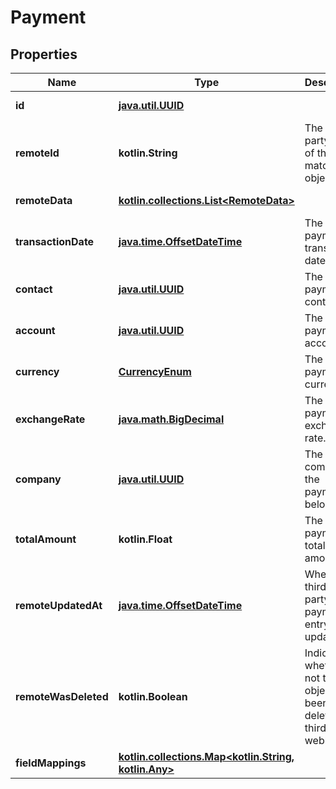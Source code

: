
# Payment

## Properties
Name | Type | Description | Notes
------------ | ------------- | ------------- | -------------
**id** | [**java.util.UUID**](java.util.UUID.md) |  |  [optional] [readonly]
**remoteId** | **kotlin.String** | The third-party API ID of the matching object. |  [optional]
**remoteData** | [**kotlin.collections.List&lt;RemoteData&gt;**](RemoteData.md) |  |  [optional] [readonly]
**transactionDate** | [**java.time.OffsetDateTime**](java.time.OffsetDateTime.md) | The payment&#39;s transaction date. |  [optional]
**contact** | [**java.util.UUID**](java.util.UUID.md) | The payment&#39;s contact. |  [optional]
**account** | [**java.util.UUID**](java.util.UUID.md) | The payment&#39;s account. |  [optional]
**currency** | [**CurrencyEnum**](CurrencyEnum.md) | The payment&#39;s currency. |  [optional]
**exchangeRate** | [**java.math.BigDecimal**](java.math.BigDecimal.md) | The payment&#39;s exchange rate. |  [optional]
**company** | [**java.util.UUID**](java.util.UUID.md) | The company the payment belongs to. |  [optional]
**totalAmount** | **kotlin.Float** | The payment&#39;s total amount. |  [optional]
**remoteUpdatedAt** | [**java.time.OffsetDateTime**](java.time.OffsetDateTime.md) | When the third party&#39;s payment entry was updated. |  [optional]
**remoteWasDeleted** | **kotlin.Boolean** | Indicates whether or not this object has been deleted by third party webhooks. |  [optional] [readonly]
**fieldMappings** | [**kotlin.collections.Map&lt;kotlin.String, kotlin.Any&gt;**](kotlin.Any.md) |  |  [optional] [readonly]



